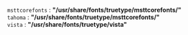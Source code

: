 `msttcorefonts` : **"/usr/share/fonts/truetype/msttcorefonts/"**  
`tahoma` : **"/usr/share/fonts/truetype/msttcorefonts/"**  
`vista` : **"/usr/share/fonts/truetype/vista"**  
